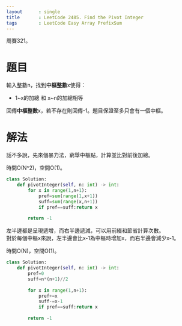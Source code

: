 ```yaml
--- 
layout      : single
title       : LeetCode 2485. Find the Pivot Integer
tags        : LeetCode Easy Array PrefixSum
---
```

周賽321。

# 題目
輸入整數n，找到**中樞整數**x使得：  
- 1\~x的加總 和 x\~n的加總相等  

回傳**中樞整數**x，若不存在則回傳-1。題目保證至多只會有一個中樞。  

# 解法
話不多說，先來個暴力法，窮舉中樞點，計算並比對前後加總。  

時間O(N^2)，空間O(1)。  

```python
class Solution:
    def pivotInteger(self, n: int) -> int:
        for x in range(1,n+1):
            pref=sum(range(1,x+1))
            suff=sum(range(x,n+1))
            if pref==suff:return x
            
        return -1
```

左半邊都是呈現遞增，而右半邊遞減，可以用前綴和節省計算次數。  
對於每個中樞x來說，左半邊會比x-1為中樞時增加x，而右半邊會減少x-1。  

時間O(N)，空間O(1)。  

```python
class Solution:
    def pivotInteger(self, n: int) -> int:
        pref=0
        suff=n*(n+1)//2
        
        for x in range(1,n+1):
            pref+=x
            suff-=x-1
            if pref==suff:return x
            
        return -1
```

